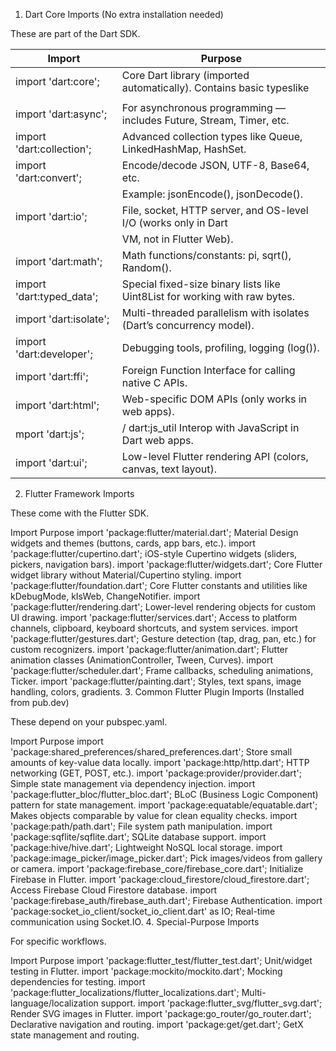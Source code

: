 1. Dart Core Imports (No extra installation needed)

These are part of the Dart SDK.

|Import                         |	Purpose
|-------------------------------|--------------------------------------------------------------------------------------------------------|
| import 'dart:core';	        | Core Dart library (imported automatically). Contains basic typeslike |int, String, List, Map,and core  |functions like print().
                                |                                                                                                        |
|import 'dart:async';	        | For asynchronous programming — includes Future, Stream, Timer, etc.                                    |
|import 'dart:collection';	    | Advanced collection types like Queue, LinkedHashMap, HashSet.                                          |
| import 'dart:convert';	    | Encode/decode JSON, UTF-8, Base64, etc.                                                                |
|                               | Example: jsonEncode(),  jsonDecode().                                                                  |
| import 'dart:io';	            | File, socket, HTTP server, and OS-level I/O (works only in Dart                                        |
                                | VM,  not in Flutter Web).                                                                              |
|import 'dart:math';	        | Math functions/constants: pi, sqrt(), Random().                                                        |
|import 'dart:typed_data';	    | Special fixed-size binary lists like Uint8List for working with raw bytes.                             |
|import 'dart:isolate';	        | Multi-threaded parallelism with isolates (Dart’s concurrency model).                                   |
|import 'dart:developer';	    | Debugging tools, profiling, logging (log()).                                                           |
|import 'dart:ffi';	            | Foreign Function Interface for calling native C APIs.                                                  |
|import 'dart:html';	        | Web-specific DOM APIs (only works in web apps).                                                        |
|mport 'dart:js';               | / dart:js_util	Interop with JavaScript in Dart web apps.                                            |
|import 'dart:ui';	            | Low-level Flutter rendering API (colors, canvas, text layout).                                         |


2. Flutter Framework Imports

These come with the Flutter SDK.

Import	Purpose
import 'package:flutter/material.dart';	Material Design widgets and themes (buttons, cards, app bars, etc.).
import 'package:flutter/cupertino.dart';	iOS-style Cupertino widgets (sliders, pickers, navigation bars).
import 'package:flutter/widgets.dart';	Core Flutter widget library without Material/Cupertino styling.
import 'package:flutter/foundation.dart';	Core Flutter constants and utilities like kDebugMode, kIsWeb, ChangeNotifier.
import 'package:flutter/rendering.dart';	Lower-level rendering objects for custom UI drawing.
import 'package:flutter/services.dart';	Access to platform channels, clipboard, keyboard shortcuts, and system services.
import 'package:flutter/gestures.dart';	Gesture detection (tap, drag, pan, etc.) for custom recognizers.
import 'package:flutter/animation.dart';	Flutter animation classes (AnimationController, Tween, Curves).
import 'package:flutter/scheduler.dart';	Frame callbacks, scheduling animations, Ticker.
import 'package:flutter/painting.dart';	Styles, text spans, image handling, colors, gradients.
3. Common Flutter Plugin Imports (Installed from pub.dev)

These depend on your pubspec.yaml.

Import	Purpose
import 'package:shared_preferences/shared_preferences.dart';	Store small amounts of key-value data locally.
import 'package:http/http.dart';	HTTP networking (GET, POST, etc.).
import 'package:provider/provider.dart';	Simple state management via dependency injection.
import 'package:flutter_bloc/flutter_bloc.dart';	BLoC (Business Logic Component) pattern for state management.
import 'package:equatable/equatable.dart';	Makes objects comparable by value for clean equality checks.
import 'package:path/path.dart';	File system path manipulation.
import 'package:sqflite/sqflite.dart';	SQLite database support.
import 'package:hive/hive.dart';	Lightweight NoSQL local storage.
import 'package:image_picker/image_picker.dart';	Pick images/videos from gallery or camera.
import 'package:firebase_core/firebase_core.dart';	Initialize Firebase in Flutter.
import 'package:cloud_firestore/cloud_firestore.dart';	Access Firebase Cloud Firestore database.
import 'package:firebase_auth/firebase_auth.dart';	Firebase Authentication.
import 'package:socket_io_client/socket_io_client.dart' as IO;	Real-time communication using Socket.IO.
4. Special-Purpose Imports

For specific workflows.

Import	Purpose
import 'package:flutter_test/flutter_test.dart';	Unit/widget testing in Flutter.
import 'package:mockito/mockito.dart';	Mocking dependencies for testing.
import 'package:flutter_localizations/flutter_localizations.dart';	Multi-language/localization support.
import 'package:flutter_svg/flutter_svg.dart';	Render SVG images in Flutter.
import 'package:go_router/go_router.dart';	Declarative navigation and routing.
import 'package:get/get.dart';	GetX state management and routing.